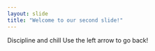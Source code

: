 ```yaml
---
layout: slide
title: "Welcome to our second slide!"
---
```

Discipline and chill
Use the left arrow to go back!
